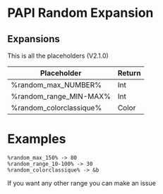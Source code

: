 # PAPI Random Expansion

## Expansions
This is all the placeholders (V2.1.0)

| Placeholder | Return |
| ------ |------ |
| %random_max_NUMBER% | Int  |
| %random_range_MIN-MAX% | Int  |
| %random_colorclassique% | Color  |

# Examples
```
%random_max_150% -> 80
%random_range_10-100% -> 30
%random_colorclassique% -> &b
```




If you want any other range you can make an issue
